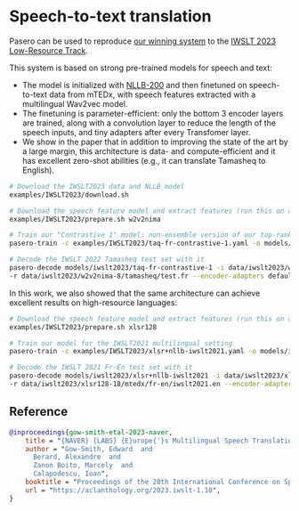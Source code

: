 # Speech-to-text translation

Pasero can be used to reproduce [our winning system](https://aclanthology.org/2023.iwslt-1.10) to the [IWSLT 2023 Low-Resource Track](https://aclanthology.org/2023.iwslt-1.1/).

This system is based on strong pre-trained models for speech and text:
- The model is initialized with [NLLB-200](https://arxiv.org/abs/2207.04672) and then finetuned on speech-to-text data from mTEDx, with speech features extracted 
with a multilingual Wav2vec model.
- The finetuning is parameter-efficient: only the bottom 3 encoder layers are trained, along with a convolution layer to reduce the length of the speech inputs, and tiny adapters after every Transfomer layer.
- We show in the paper that in addition to improving the state of the art by a large margin, this architecture is data- and compute-efficient and it has excellent zero-shot abilities (e.g., it can translate Tamasheq to English).

```bash
# Download the IWSLT2023 data and NLLB model
examples/IWSLT2023/download.sh

# Download the speech feature model and extract features (run this on a machine with a GPU)
examples/IWSLT2023/prepare.sh w2v2nima

# Train our "Contrastive 1" model: non-ensemble version of our top-ranking Tamasheq-French model at IWSLT 2023
pasero-train -c examples/IWSLT2023/taq-fr-contrastive-1.yaml -o models/iwslt2023/taq-fr-contrastive-1

# Decode the IWSLT 2022 Tamasheq test set with it
pasero-decode models/iwslt2023/taq-fr-contrastive-1 -i data/iwslt2023/w2v2nima-8/tamasheq/test.npy.taq \
-r data/iwslt2023/w2v2nima-8/tamasheq/test.fr --encoder-adapters default --decoder-adapters default
```

In this work, we also showed that the same architecture can achieve excellent results on high-resource languages:

```bash
# Download the speech feature model and extract features (run this on a machine with a GPU)
examples/IWSLT2023/prepare.sh xlsr128

# Train our model for the IWSLT2021 multilingual setting
pasero-train -c examples/IWSLT2023/xlsr+nllb-iwslt2021.yaml -o models/iwslt2023/xlsr+nllb-iwslt2021

# Decode the IWSLT 2021 Fr-En test set with it
pasero-decode models/iwslt2023/xlsr+nllb-iwslt2021 -i data/iwslt2023/xlsr128-18/mtedx/fr-en/iwslt2021.npy.fr \
-r data/iwslt2023/xlsr128-18/mtedx/fr-en/iwslt2021.en --encoder-adapters default --decoder-adapters default
```

## Reference

```bibtex
@inproceedings{gow-smith-etal-2023-naver,
    title = "{NAVER} {LABS} {E}urope{'}s Multilingual Speech Translation Systems for the {IWSLT} 2023 Low-Resource Track",
    author = "Gow-Smith, Edward  and
      Berard, Alexandre  and
      Zanon Boito, Marcely  and
      Calapodescu, Ioan",
    booktitle = "Proceedings of the 20th International Conference on Spoken Language Translation (IWSLT 2023)",
    url = "https://aclanthology.org/2023.iwslt-1.10",
}
```